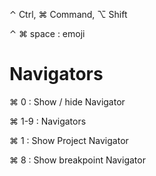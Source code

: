⌃ Ctrl, ⌘ Command, ⌥ Shift

⌃ ⌘ space : emoji

Navigators
==========
⌘ 0 : Show / hide Navigator

⌘ 1-9 : Navigators

⌘ 1 : Show Project Navigator

⌘ 8 : Show breakpoint Navigator


